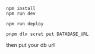 ```
npm install
npm run dev
```

```
npm run deploy
```

```
pnpm dlx scret put DATABASE_URL
```

then put your db url
